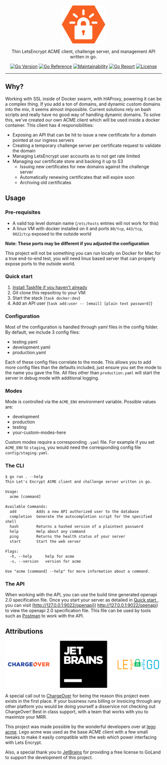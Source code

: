 <div align="center">

![](docs/img/acme.png) 

Thin LetsEncrypt ACME client, challenge server, and management API written in go.

[![Go Version](https://img.shields.io/static/v1?label=GO&message=1.17%2B&color=02add8&logo=go&style=flat-square)](https://go.dev/doc/go1.17)
[![Go Reference](https://img.shields.io/static/v1?label=docs&message=reference&color=027d9c&logo=go&style=flat-square&logoColor=white)](https://pkg.go.dev/github.com/Celtech/ACME)
[![Maintainability](https://img.shields.io/codeclimate/maintainability/Celtech/ACME?logo=code%20climate&style=flat-square)](https://codeclimate.com/github/Celtech/ACME/maintainability)
[![Go Report](https://goreportcard.com/badge/github.com/Celtech/ACME?style=flat-square)](https://goreportcard.com/report/github.com/Celtech/ACME)
[![License](https://img.shields.io/static/v1?label=license&message=MIT&color=green&style=flat-square)](LICENSE.md)

</div>

<hr>

## Why?

Working with SSL inside of Docker swarm, with HAProxy, powering it can be a complex
thing. If you add a ton of domains, and dynamic custom domains into the mix, it
seems almost impossible. Current solutions rely on bash scripts and really have
no good way of handling dynamic domains. To solve this, we've created our own ACME
client which will be used inside a docker container. This client has 4
responsibilities:

- Exposing an API that can be hit to issue a new certificate for a domain pointed at
  our ingress servers
- Creating a temporary challenge server per certificate request to validate the domain
- Managing LetsEncrypt user accounts as to not get rate limited
- Managing our certificate store and backing it up to S3
  - Issuing new certificates for new domains against the challenge server
  - Automatically renewing certificates that will expire soon
  - Archiving old certificates

## Usage

### Pre-requisites

- A valid top level domain name (`/etc/hosts` entries will not work for this)
- A linux VM with docker installed on it and ports `80/tcp`, `443/tcp`, `9022/tcp`
  exposed to the outside world

**Note: These ports may be different if you adjusted the configuration**

This project will not be something you can run locally on Docker for Mac for a true
end-to-end test, you will need linux based server that can properly expose ports to
the outside world.

### Quick start

1. [Install Taskfile if you haven't already](https://taskfile.dev/installation/)
2. Git clone this repsoitroy to your VM:
3. Start the stack (`task docker:dev`)
4. Add an API user (`task add:user -- [email] [plain text password]`)

### Configuration

Most of the configuration is handled through yaml files in the config folder.
By default, we include 3 config files:

- testing.yaml
- development.yaml
- production.yaml

Each of these config files correlate to the mode. This allows you to add more
config files than the defaults included, just ensure you set the mode to the
name you gave the file. All files other than `production.yaml` will start the
server in debug mode with additional logging.

### Modes

Mode is controlled via the `ACME_ENV` environment variable. Possible values are:

- development
- production
- testing
- your-custom-modes-here

Custom modes require a corresponding `.yaml` file. For example if you set `ACME_ENV` 
to `staging`, you would need the corresponding config file `config/staging.yaml`.

### The CLI

```text
$ go run . --help
Thin Let's Encrypt ACME client and challenge server written in go.

Usage:
  acme [command]

Available Commands:
  add         Adds a new API authorized user to the database
  completion  Generate the autocompletion script for the specified shell
  hash        Returns a hashed version of a plaintext password
  help        Help about any command
  ping        Returns the health status of your server
  start       Start the web server

Flags:
  -h, --help      help for acme
  -v, --version   version for acme

Use "acme [command] --help" for more information about a command.
```

### The API

When working with the API, you can use the build time generated openapi 2.0 
specification  file. Once you start your server as detailed in [Quick start
](#quick-start), you can visit [http://127.0.0.1:9022/openapi](
http://127.0.0.1:9022/openapi) to view the openapi 2.0 specification file. 
This file can be used by tools such as [Postman](https://www.postman.com/)
to work with the API.

## Attributions

![Sponsors](docs/img/logos.png)

A special call out to [ChargeOver](https://chargeover.com/go-beyond-billing) 
for being the reason this project even exists in the first place. If your 
business runs billing or invoicing through any other platform you would be 
doing yourself a disservice not checking out ChargeOver! Best in class support, 
with a team that works with you to maximize your MRR.

This project was made possible by the wonderful developers over at [lego
acme](https://github.com/go-acme/lego). Lego acme was used as the base
ACME client with a few small tweaks to make it easily compatible with the web
which power interfacing with Lets Encrypt.

Also, a special thank you to [JetBrains](https://jb.gg/OpenSourceSupport) for 
providing a free license to GoLand to support the development of this project.
